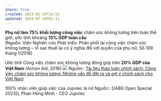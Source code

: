 ```yaml
---
share: true
created: 2023-05-26T14:51
updated: 2024-07-18T01:11
---
```

**Phụ nữ làm 75% khối lượng công việc** chăm sóc không lương trên toàn thế giới, ước tính khoảng **13% GDP toàn cầu**  
(Nguồn: Viện Nghiên cứu Phát triển: Phân phối lại công việc chăm sóc không lương – Vì sao thuế lại có ý nghĩa đối với quyền của phụ nữ, Số 109 tháng 1/2016)  

Ước tính Công việc chăm sóc không lương đóng góp trên **20% GDP của Việt Nam** (Action Aid, 2016)
![](https://i.imgur.com/JT6FU4Y.png)
Nguồn:: [Tài liệu thảo luận chính sách: Công việc chăm sóc không lương: Những vấn đề đặt ra và gợi ý chính sách cho Việt Nam](https://vietnam.un.org/sites/default/files/2019-08/Unpaid_Care_and_Domestic_Work_-_Tieng_Viet.pdf)

100% nhân viên giúp việc của Jupviec là nữ
Nguồn:: [[ABG Open Special 2023]], Phan Hồng Minh - CEO Jupviec

